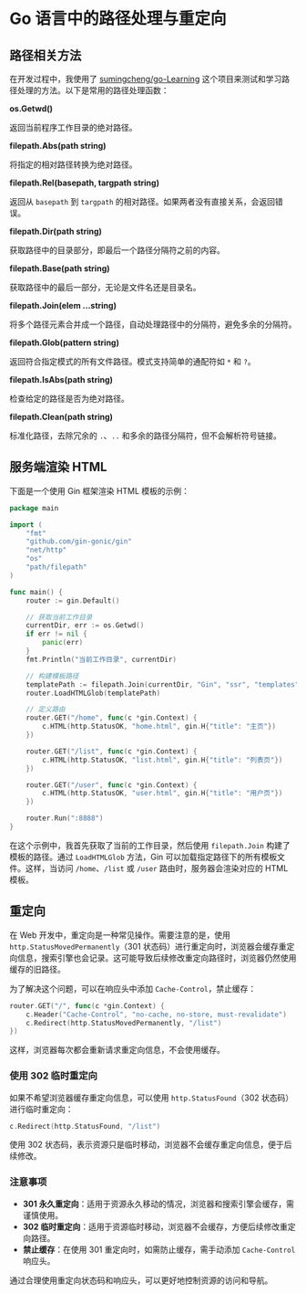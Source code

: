 # Go 语言中的路径处理与重定向

## 路径相关方法

在开发过程中，我使用了 [sumingcheng/go-Learning](https://github.com/sumingcheng/go-Learning.git) 这个项目来测试和学习路径处理的方法。以下是常用的路径处理函数：

**os.Getwd()**

返回当前程序工作目录的绝对路径。

**filepath.Abs(path string)**

将指定的相对路径转换为绝对路径。

**filepath.Rel(basepath, targpath string)**

返回从 `basepath` 到 `targpath` 的相对路径。如果两者没有直接关系，会返回错误。

**filepath.Dir(path string)**

获取路径中的目录部分，即最后一个路径分隔符之前的内容。

**filepath.Base(path string)**

获取路径中的最后一部分，无论是文件名还是目录名。

**filepath.Join(elem ...string)**

将多个路径元素合并成一个路径，自动处理路径中的分隔符，避免多余的分隔符。

**filepath.Glob(pattern string)**

返回符合指定模式的所有文件路径。模式支持简单的通配符如 `*` 和 `?`。

**filepath.IsAbs(path string)**

检查给定的路径是否为绝对路径。

**filepath.Clean(path string)**

标准化路径，去除冗余的 `.`、`..` 和多余的路径分隔符，但不会解析符号链接。

## 服务端渲染 HTML

下面是一个使用 Gin 框架渲染 HTML 模板的示例：

```go
package main

import (
	"fmt"
	"github.com/gin-gonic/gin"
	"net/http"
	"os"
	"path/filepath"
)

func main() {
	router := gin.Default()

	// 获取当前工作目录
	currentDir, err := os.Getwd()
	if err != nil {
		panic(err)
	}
	fmt.Println("当前工作目录", currentDir)

	// 构建模板路径
	templatePath := filepath.Join(currentDir, "Gin", "ssr", "templates", "**", "*")
	router.LoadHTMLGlob(templatePath)

	// 定义路由
	router.GET("/home", func(c *gin.Context) {
		c.HTML(http.StatusOK, "home.html", gin.H{"title": "主页"})
	})

	router.GET("/list", func(c *gin.Context) {
		c.HTML(http.StatusOK, "list.html", gin.H{"title": "列表页"})
	})

	router.GET("/user", func(c *gin.Context) {
		c.HTML(http.StatusOK, "user.html", gin.H{"title": "用户页"})
	})

	router.Run(":8888")
}
```

在这个示例中，我首先获取了当前的工作目录，然后使用 `filepath.Join` 构建了模板的路径。通过 `LoadHTMLGlob` 方法，Gin 可以加载指定路径下的所有模板文件。这样，当访问 `/home`、`/list` 或 `/user` 路由时，服务器会渲染对应的 HTML 模板。

## 重定向

在 Web 开发中，重定向是一种常见操作。需要注意的是，使用 `http.StatusMovedPermanently`（301 状态码）进行重定向时，浏览器会缓存重定向信息，搜索引擎也会记录。这可能导致后续修改重定向路径时，浏览器仍然使用缓存的旧路径。

为了解决这个问题，可以在响应头中添加 `Cache-Control`，禁止缓存：

```go
router.GET("/", func(c *gin.Context) {
	c.Header("Cache-Control", "no-cache, no-store, must-revalidate")
	c.Redirect(http.StatusMovedPermanently, "/list")
})
```

这样，浏览器每次都会重新请求重定向信息，不会使用缓存。

### 使用 302 临时重定向

如果不希望浏览器缓存重定向信息，可以使用 `http.StatusFound`（302 状态码）进行临时重定向：

```go
c.Redirect(http.StatusFound, "/list")
```

使用 302 状态码，表示资源只是临时移动，浏览器不会缓存重定向信息，便于后续修改。

### 注意事项

- **301 永久重定向**：适用于资源永久移动的情况，浏览器和搜索引擎会缓存，需谨慎使用。
- **302 临时重定向**：适用于资源临时移动，浏览器不会缓存，方便后续修改重定向路径。
- **禁止缓存**：在使用 301 重定向时，如需防止缓存，需手动添加 `Cache-Control` 响应头。

通过合理使用重定向状态码和响应头，可以更好地控制资源的访问和导航。
